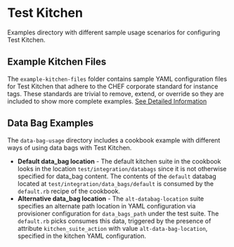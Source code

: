 # Test Kitchen

Examples directory with different sample usage scenarios for configuring Test Kitchen.

## Example Kitchen Files

The `example-kitchen-files` folder contains sample YAML configuration files for Test Kitchen that adhere to the CHEF corporate standard for instance tags.  These standards are trivial to remove, extend, or override so they are included to show more complete examples.
[See Detailed Information](example-kitchen-files/README.md)

## Data Bag Examples

The `data-bag-usage` directory includes a cookbook example with different ways of using data bags with Test Kitchen.
* __Default data_bag location__ - The default kitchen suite in the cookbook looks in the location `test/integration/databags` since it is not otherwise specified for data_bag content.  The contents of the `default` databag located at `test/integration/data_bags/default` is consumed by the `default.rb` recipe of the cookbook.
* __Alternative data_bag location__ - The `alt-databag-location` suite specifies an alternate path location in YAML configuration via provisioner configuration for `data_bags_path` under the test suite.  The `default.rb` picks consumes this data, triggered by the presence of attribute `kitchen_suite_action` with value `alt-data-bag-location`, specified in the kitchen YAML configuration.

